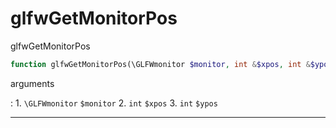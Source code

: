 # glfwGetMonitorPos
glfwGetMonitorPos

```php
function glfwGetMonitorPos(\GLFWmonitor $monitor, int &$xpos, int &$ypos) : void
```



arguments

:    1. `\GLFWmonitor` `$monitor` 
    2. `int` `$xpos` 
    3. `int` `$ypos` 



---
     